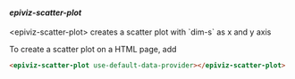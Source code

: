#### _**epiviz-scatter-plot**_

&lt;epiviz-scatter-plot&gt; creates a scatter plot with \`dim-s\` as x and y axis

To create a scatter plot on a HTML page, add

```html
<epiviz-scatter-plot use-default-data-provider></epiviz-scatter-plot>
```



